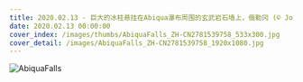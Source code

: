 ```yaml
---
title: 2020.02.13 - 巨大的冰柱悬挂在Abiqua瀑布周围的玄武岩石墙上，俄勒冈 (© Joshua Meador/Tandem Stills + Motion)
date: 2020.02.13 00:00:00
cover_index: /images/thumbs/AbiquaFalls_ZH-CN2781539758_533x300.jpg
cover_detail: /images/AbiquaFalls_ZH-CN2781539758_1920x1080.jpg
---
```


![AbiquaFalls](/images/AbiquaFalls_ZH-CN2781539758_1920x1080.jpg)
